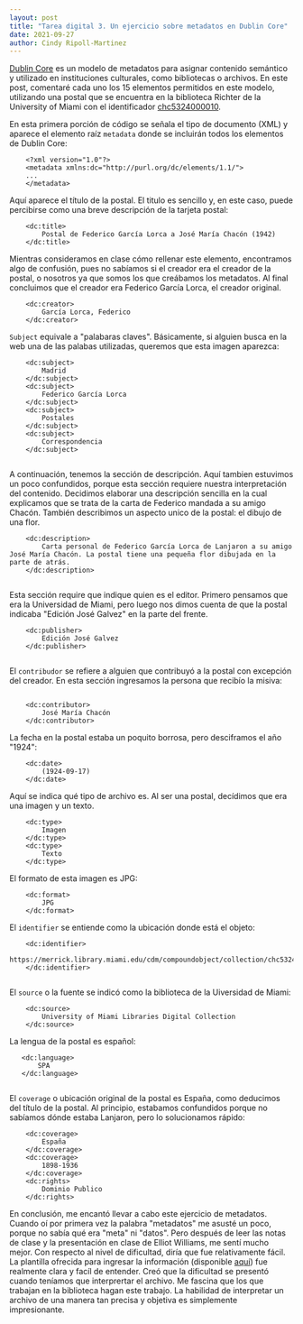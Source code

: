 ```yaml
---
layout: post
title: "Tarea digital 3. Un ejercicio sobre metadatos en Dublin Core"
date: 2021-09-27
author: Cindy Ripoll-Martinez 
---
```


[Dublin Core](https://es.wikipedia.org/wiki/Dublin_Core) es un modelo de metadatos para asignar contenido semántico y utilizado en instituciones culturales, como bibliotecas o archivos. En este post, comentaré cada uno los 15 elementos permitidos en este modelo, utilizando una postal que se encuentra en la biblioteca Richter de la University of Miami con el identificador [chc5324000010](https://merrick.library.miami.edu/cdm/compoundobject/collection/chc5324/id/31/rec/19).


En esta primera porción de código se señala el tipo de documento (XML) y aparece el elemento raíz `metadata` donde se incluirán todos los elementos de Dublin Core:

```
    <?xml version="1.0"?>
    <metadata xmlns:dc="http://purl.org/dc/elements/1.1/">
    ...
    </metadata>
```

Aquí aparece el título de la postal. El titulo es sencillo y, en este caso, puede percibirse como una breve descripción de la tarjeta postal:

```
    <dc:title> 
        Postal de Federico García Lorca a José María Chacón (1942)
    </dc:title>
```

Mientras consideramos en clase cómo rellenar este elemento, encontramos algo de confusión, pues no sabíamos si el creador era el creador de la postal, o nosotros ya que somos los que creábamos los metadatos. Al final concluimos que el creador era Federico García Lorca, el creador original.

```
    <dc:creator> 
        García Lorca, Federico
    </dc:creator>
```

`Subject` equivale a "palabaras claves". Básicamente, si alguien busca en la web una de las palabas utilizadas, queremos que esta imagen aparezca:

```
    <dc:subject> 
        Madrid
    </dc:subject>
    <dc:subject> 
        Federico García Lorca
    </dc:subject>
    <dc:subject> 
        Postales
    </dc:subject>
    <dc:subject> 
        Correspondencia
    </dc:subject>
    
```

A continuación, tenemos la sección de descripción. Aquí tambien estuvimos un poco confundidos, porque esta sección requiere nuestra interpretación del contenido. 
Decidimos elaborar una descripción sencilla en la cual explicamos que se trata de la carta de Federico mandada a su amigo Chacón. También describimos un aspecto unico de la postal: el dibujo de una flor.

```
    <dc:description> 
        Carta personal de Federico García Lorca de Lanjaron a su amigo José María Chacón. La postal tiene una pequeña flor dibujada en la parte de atrás.
    </dc:description>
    
```

Esta sección require que indique quien es el editor. Primero pensamos que era la Universidad de Miami, pero luego nos dimos cuenta de que la postal indicaba "Edición José Galvez" en la parte del frente.

```
    <dc:publisher> 
        Edición José Galvez
    </dc:publisher>
    
```

El `contribudor` se refiere a alguien que contribuyó a la postal con excepción del creador. En esta sección ingresamos la persona que recibío la misiva:

```

    <dc:contributor> 
        José María Chacón
    </dc:contributor>
```

La fecha en la postal estaba un poquito borrosa, pero desciframos el año "1924":

```
    <dc:date> 
        (1924-09-17)
    </dc:date>
```

Aquí se indica qué tipo de archivo es. Al ser una postal, decídimos que era una imagen y un texto. 

```
    <dc:type> 
        Imagen
    </dc:type>
    <dc:type> 
        Texto
    </dc:type> 
```

El formato de esta imagen es JPG:

```
    <dc:format> 
        JPG
    </dc:format>    
```

El `identifier` se entiende como la ubicación donde está el objeto: 

```
    <dc:identifier> 
        https://merrick.library.miami.edu/cdm/compoundobject/collection/chc5324/id/31/rec/19
    </dc:identifier>
   
```

El `source` o la fuente se indicó como la biblioteca de la Uiversidad de Miami:

```
    <dc:source> 
        University of Miami Libraries Digital Collection
    </dc:source>
 ```
 
 La lengua de la postal es español:
 
 ```
    <dc:language> 
        SPA
    </dc:language>
    
```

El `coverage` o ubicación original de la postal es España, como deducimos del título de la postal. Al principio, estabamos confundidos porque no sabíamos dónde estaba Lanjaron, pero lo solucionamos rápido:

```
    <dc:coverage> 
        España
    </dc:coverage>
    <dc:coverage> 
        1898-1936
    </dc:coverage>
    <dc:rights> 
        Dominio Publico
    </dc:rights>
```

En conclusión, me encantó llevar a cabo este ejercicio de metadatos. Cuando oí por primera vez la palabra "metadatos" me asusté un poco, porque no sabía qué era "meta" ni "datos". Pero después de leer las notas de clase y la presentación en clase de Elliot Williams, me sentí mucho mejor. Con respecto al nivel de dificultad, diría que fue relativamente fácil. La plantilla ofrecida para ingresar la información (disponible [aquí](http://metadataetc.org/dctemplate.php)) fue realmente clara y facíl de entender. Creó que la dificultad se presentó cuando teníamos que interprertar el archivo. Me fascina que los que trabajan en la biblioteca hagan este trabajo. La habilidad de interpretar un archivo de una manera tan precisa y objetiva es simplemente impresionante. 
